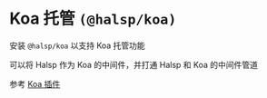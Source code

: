 # Koa 托管 `(@halsp/koa)`

安装 `@halsp/koa` 以支持 Koa 托管功能

可以将 Halsp 作为 Koa 的中间件，并打通 Halsp 和 Koa 的中间件管道

参考 [Koa 插件](/plugin/koa)
